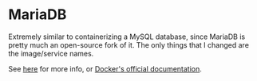 # MariaDB

Extremely similar to containerizing a MySQL database, since MariaDB is pretty much an open-source fork of it. The only things that I changed are the image/service names.

See [here](../mysql) for more info, or [Docker's official documentation](https://docs.docker.com/samples/library/mariadb/).
